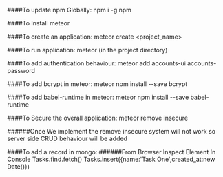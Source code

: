 ####To update npm Globally:
npm i -g npm


####To Install meteor

####To create an application:
meteor create <project_name>


####To run application:
meteor (in the project directory)

####To add authentication behaviour:
meteor add accounts-ui accounts-password

####To add bcrypt in meteor:
meteor npm install --save bcrypt

####To add babel-runtime in meteor:
meteor npm install --save babel-runtime


####To Secure the overall application:
meteor remove insecure

######Once We implement the remove insecure system will not work so server side CRUD behaviour will be added

####To add a record in mongo:
######From Browser Inspect Element
In Console
Tasks.find.fetch()
Tasks.insert({name:'Task One',created_at:new Date()})